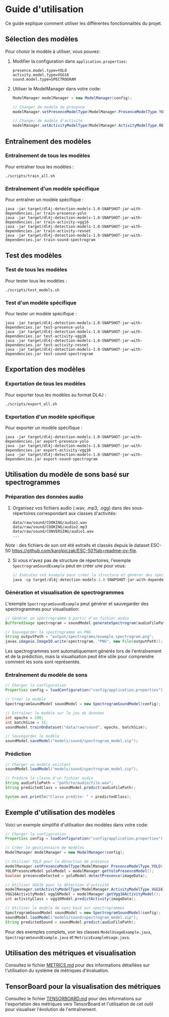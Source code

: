 # Guide d'utilisation

Ce guide explique comment utiliser les différentes fonctionnalités du projet.

## Sélection des modèles

Pour choisir le modèle à utiliser, vous pouvez:

1. Modifier la configuration dans `application.properties`:
   ```
   presence.model.type=YOLO
   activity.model.type=VGG16
   sound.model.type=SPECTROGRAM
   ```

2. Utiliser le ModelManager dans votre code:
   ```java
   ModelManager modelManager = new ModelManager(config);
   
   // Changer de modèle de présence
   modelManager.setPresenceModelType(ModelManager.PresenceModelType.YOLO);
   
   // Changer de modèle d'activité
   modelManager.setActivityModelType(ModelManager.ActivityModelType.RESNET);
   ```

## Entraînement des modèles

### Entraînement de tous les modèles

Pour entraîner tous les modèles :
```
./scripts/train_all.sh
```

### Entraînement d'un modèle spécifique

Pour entraîner un modèle spécifique :
```
java -jar target/dl4j-detection-models-1.0-SNAPSHOT-jar-with-dependencies.jar train-presence-yolo
java -jar target/dl4j-detection-models-1.0-SNAPSHOT-jar-with-dependencies.jar train-activity-vgg16
java -jar target/dl4j-detection-models-1.0-SNAPSHOT-jar-with-dependencies.jar train-activity-resnet
java -jar target/dl4j-detection-models-1.0-SNAPSHOT-jar-with-dependencies.jar train-sound-spectrogram
```

## Test des modèles

### Test de tous les modèles

Pour tester tous les modèles :
```
./scripts/test_models.sh
```

### Test d'un modèle spécifique

Pour tester un modèle spécifique :
```
java -jar target/dl4j-detection-models-1.0-SNAPSHOT-jar-with-dependencies.jar test-presence-yolo
java -jar target/dl4j-detection-models-1.0-SNAPSHOT-jar-with-dependencies.jar test-activity-vgg16
java -jar target/dl4j-detection-models-1.0-SNAPSHOT-jar-with-dependencies.jar test-activity-resnet
java -jar target/dl4j-detection-models-1.0-SNAPSHOT-jar-with-dependencies.jar test-sound-spectrogram
```

## Exportation des modèles

### Exportation de tous les modèles

Pour exporter tous les modèles au format DL4J :
```
./scripts/export_all.sh
```

### Exportation d'un modèle spécifique

Pour exporter un modèle spécifique :
```
java -jar target/dl4j-detection-models-1.0-SNAPSHOT-jar-with-dependencies.jar export-presence-yolo
java -jar target/dl4j-detection-models-1.0-SNAPSHOT-jar-with-dependencies.jar export-activity-vgg16
java -jar target/dl4j-detection-models-1.0-SNAPSHOT-jar-with-dependencies.jar export-sound-spectrogram
```

## Utilisation du modèle de sons basé sur spectrogrammes

### Préparation des données audio

1. Organisez vos fichiers audio (.wav, .mp3, .ogg) dans des sous-répertoires correspondant aux classes d'activités:
   ```
   data/raw/sound/COOKING/audio1.wav
   data/raw/sound/COOKING/audio2.mp3
   data/raw/sound/CONVERSING/audio1.wav
   ...
   ```
*Note :* des fichiers de son ont été extraits et classés depuis le dataset ESC-50 https://github.com/karolpiczak/ESC-50?tab=readme-ov-file.


2. Si vous n'avez pas de structure de répertoires, l'exemple `SpectrogramSoundExample` peut en créer une pour vous:
   ```java
   // Exécutez cet exemple pour créer la structure et générer des spectrogrammes
   java -cp target/dl4j-detection-models-1.0-SNAPSHOT-jar-with-dependencies.jar com.project.examples.SpectrogramSoundExample
   ```

### Génération et visualisation de spectrogrammes

L'exemple `SpectrogramSoundExample` peut générer et sauvegarder des spectrogrammes pour visualisation:

```java
// Générer un spectrogramme à partir d'un fichier audio
BufferedImage spectrogram = soundModel.generateSpectrogram(audioFilePath);

// Sauvegarder le spectrogramme en PNG
String outputPath = "output/spectrograms/example_spectrogram.png";
javax.imageio.ImageIO.write(spectrogram, "PNG", new File(outputPath));
```

Les spectrogrammes sont automatiquement générés lors de l'entraînement et de la prédiction, mais la visualisation peut être utile pour comprendre comment les sons sont représentés.

### Entraînement du modèle de sons

```java
// Charger la configuration
Properties config = loadConfiguration("config/application.properties");

// Créer le modèle
SpectrogramSoundModel soundModel = new SpectrogramSoundModel(config);

// Entraîner le modèle sur le jeu de données
int epochs = 100;
int batchSize = 32;
soundModel.trainOnDataset("data/raw/sound", epochs, batchSize);

// Sauvegarder le modèle
soundModel.saveModel("models/sound/spectrogram_model.zip");
```

### Prédiction

```java
// Charger un modèle existant
soundModel.loadModel("models/sound/spectrogram_model.zip");

// Prédire la classe d'un fichier audio
String audioFilePath = "path/to/audio/file.wav";
String predictedClass = soundModel.predict(audioFilePath);

System.out.println("Classe prédite: " + predictedClass);
```

## Exemple d'utilisation des modèles

Voici un exemple simplifié d'utilisation des modèles dans votre code:

```java
// Charger la configuration
Properties config = loadConfiguration("config/application.properties");

// Créer le gestionnaire de modèles
ModelManager modelManager = new ModelManager(config);

// Utiliser YOLO pour la détection de présence
modelManager.setPresenceModelType(ModelManager.PresenceModelType.YOLO);
YOLOPresenceModel yoloModel = modelManager.getYoloPresenceModel();
boolean presenceDetected = yoloModel.detectPresence(imageData);

// Utiliser VGG16 pour la détection d'activité
modelManager.setActivityModelType(ModelManager.ActivityModelType.VGG16);
VGG16ActivityModel vgg16Model = modelManager.getVgg16ActivityModel();
int activityClass = vgg16Model.predictActivity(imageData);

// Utiliser le modèle de sons basé sur spectrogrammes
SpectrogramSoundModel soundModel = new SpectrogramSoundModel(config);
soundModel.loadModel("models/sound/spectrogram_model.zip");
String predictedSound = soundModel.predict(audioFilePath);
```

Pour des exemples complets, voir les classes `ModelUsageExample.java`, `SpectrogramSoundExample.java` et `MetricsExampleUsage.java`.

## Utilisation des métriques et visualisation

Consultez le fichier [METRICS.md](METRICS.md) pour des informations détaillées sur l'utilisation du système de métriques d'évaluation.

## TensorBoard pour la visualisation des métriques

Consultez le fichier [TENSORBOARD.md](TENSORBOARD.md) pour des informations sur l'exportation des métriques vers TensorBoard et l'utilisation de cet outil pour visualiser l'évolution de l'entraînement.
